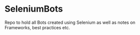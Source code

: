 # SeleniumBots
Repo to hold all Bots created using Selenium as well as notes on Frameworks, best practices etc.
